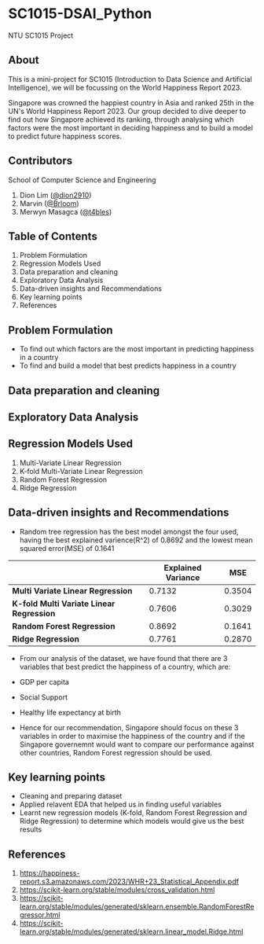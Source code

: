 # SC1015-DSAI_Python
NTU SC1015 Project

## About
This is a mini-project for SC1015 (Introduction to Data Science and Artificial Intelligence), we will be focussing on the World Happiness Report 2023.

Singapore was crowned the happiest country in Asia and ranked 25th in the UN's World Happiness Report 2023. Our group decided to dive deeper to find out how Singapore achieved its ranking, through analysing which factors were the most important in deciding happiness and to build a model to predict future happiness scores.

## Contributors

School of Computer Science and Engineering

1. Dion Lim ([@dion2910](https://github.com/dion2910))
2. Marvin ([@Brloom](https://github.com/Brloom))
3. Merwyn Masagca ([@t4bles](https://github.com/t4bles))

## Table of Contents
1. Problem Formulation
2. Regression Models Used
3. Data preparation and cleaning
4. Exploratory Data Analysis
5. Data-driven insights and Recommendations
6. Key learning points
7. References

## Problem Formulation
- To find out which factors are the most important in predicting happiness in a country
- To find and build a model that best predicts happiness in a country

## Data preparation and cleaning

## Exploratory Data Analysis

## Regression Models Used
1. Multi-Variate Linear Regression
2. K-fold Multi-Variate Linear Regression
3. Random Forest Regression
4. Ridge Regression

## Data-driven insights and Recommendations
- Random tree regression has the best model amongst the four used, having the best explained varience(R^2) of 0.8692 and the lowest mean squared error(MSE) of 0.1641

|         | Explained Variance   | MSE  |
| ------- | ------- | ------- |
| **Multi Variate Linear Regression** | 0.7132 | 0.3504 |
| **K-fold Multi Variate Linear Regression** | 0.7606 | 0.3029 |
| **Random Forest Regression** | 0.8692 | 0.1641 |
| **Ridge Regression** | 0.7761 | 0.2870 |

- From our analysis of the dataset, we have found that there are 3 variables that best predict the happiness of a country, which are: 
- GDP per capita 
- Social Support  
- Healthy life expectancy at birth

- Hence for our recommendation, Singapore should focus on these 3 variables in order to maximise the happiness of the country and if the Singapore governemnt would want to compare our performance against other countries, Random Forest regression should be used.

## Key learning points
- Cleaning and preparing dataset
- Applied relavent EDA that helped us in finding useful variables
- Learnt new regression models (K-fold, Random Forest Regression and Ridge Regression) to determine which models would give us the best results



## References
1. https://happiness-report.s3.amazonaws.com/2023/WHR+23_Statistical_Appendix.pdf
2. https://scikit-learn.org/stable/modules/cross_validation.html
3. https://scikit-learn.org/stable/modules/generated/sklearn.ensemble.RandomForestRegressor.html
4. https://scikit-learn.org/stable/modules/generated/sklearn.linear_model.Ridge.html
